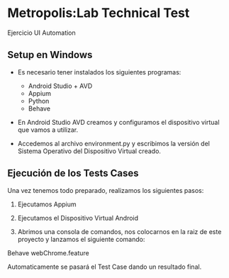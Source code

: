# Metropolis:Lab Technical Test

Ejercicio UI Automation

## Setup en Windows

- Es necesario tener instalados los siguientes programas:
    - Android Studio + AVD
    - Appium
    - Python
    - Behave

- En Android Studio AVD creamos y configuramos el dispositivo virtual que vamos a utilizar.

- Accedemos al archivo environment.py y escribimos la versión del Sistema Operativo del Dispositivo Virtual creado.


## Ejecución de los Tests Cases

Una vez tenemos todo preparado, realizamos los siguientes pasos:

1. Ejecutamos Appium

2. Ejecutamos el Dispositivo Virtual Android

3. Abrimos una consola de comandos, nos colocarnos en la raiz de este proyecto y lanzamos el siguiente comando:

Behave webChrome.feature

Automaticamente se pasará el Test Case dando un resultado final.
